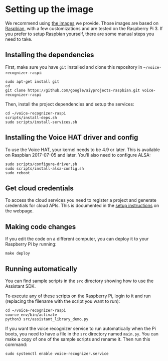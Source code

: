# Setting up the image

We recommend using [the images](https://aiyprojects.withgoogle.com/voice) we
provide. Those images are based on [Raspbian](https://www.raspberrypi.org/downloads/raspbian/),
with a few customizations and are tested on the Raspberry Pi 3. If you prefer
to setup Raspbian yourself, there are some manual steps you need to take.

## Installing the dependencies

First, make sure you have `git` installed and clone this repository in
`~/voice-recognizer-raspi`:

```shell
sudo apt-get install git
cd
git clone https://github.com/google/aiyprojects-raspbian.git voice-recognizer-raspi
```

Then, install the project dependencies and setup the services:

``` shell
cd ~/voice-recognizer-raspi
scripts/install-deps.sh
sudo scripts/install-services.sh
```

## Installing the Voice HAT driver and config

To use the Voice HAT, your kernel needs to be 4.9 or later. This is available
on Raspbian 2017-07-05 and later. You'll also need to configure ALSA:

``` shell
sudo scripts/configure-driver.sh
sudo scripts/install-alsa-config.sh
sudo reboot
```

## Get cloud credentials

To access the cloud services you need to register a project and generate
credentials for cloud APIs. This is documented in the
[setup instructions](https://aiyprojects.withgoogle.com/voice#users-guide-1-1--connect-to-google-cloud-platform) on the
webpage.

## Making code changes

If you edit the code on a different computer, you can deploy it to your
Raspberry Pi by running:

``` shell
make deploy
```

## Running automatically

You can find sample scripts in the `src` directory showing how to use the
Assistant SDK.

To execute any of these scripts on the Raspberry Pi, login to it and run
(replacing the filename with the script you want to run):

``` shell
cd ~/voice-recognizer-raspi
source env/bin/activate
python3 src/assistant_library_demo.py
```

If you want the voice recognizer service to run automatically when the Pi
boots, you need to have a file in the `src` directory named `main.py`. You can
make a copy of one of the sample scripts and rename it. Then run this command:

``` shell
sudo systemctl enable voice-recognizer.service
```
